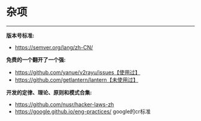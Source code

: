 杂项
=======
*******  
__版本号标准:__ 
* https://semver.org/lang/zh-CN/


__免费的一个翻开了一个强:__ 
* https://github.com/yanue/v2rayu/issues【使用过】
* https://github.com/getlantern/lantern【未使用过】


__开发的定律、理论、原则和模式合集:__
* https://github.com/nusr/hacker-laws-zh
* https://google.github.io/eng-practices/ google的cr标准


